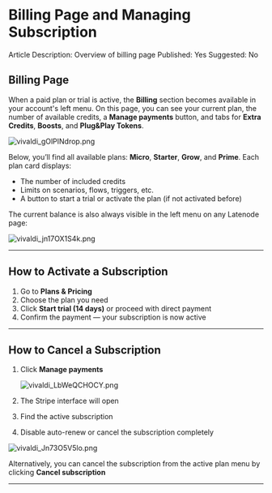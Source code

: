 # Billing Page and Managing Subscription

Article Description: Overview of billing page
Published: Yes
Suggested: No

## Billing Page

When a paid plan or trial is active, the **Billing** section becomes available in your account's left menu. On this page, you can see your current plan, the number of available credits, a **Manage payments** button, and tabs for **Extra Credits**, **Boosts**, and **Plug&Play Tokens**.

![vivaldi_gOlPINdrop.png](/img/placeholder.webp)

Below, you’ll find all available plans: **Micro**, **Starter**, **Grow**, and **Prime**. Each plan card displays:

- The number of included credits
- Limits on scenarios, flows, triggers, etc.
- A button to start a trial or activate the plan (if not activated before)

The current balance is also always visible in the left menu on any Latenode page:

![vivaldi_jn17OX1S4k.png](/img/placeholder.webp)

---

## How to Activate a Subscription

1. Go to **Plans & Pricing**
2. Choose the plan you need
3. Click **Start trial (14 days)** or proceed with direct payment
4. Confirm the payment — your subscription is now active

---

## How to Cancel a Subscription

1. Click **Manage payments**
    
    ![vivaldi_LbWeQCHOCY.png](/img/placeholder.webp)
    
2. The Stripe interface will open
3. Find the active subscription
4. Disable auto-renew or cancel the subscription completely

![vivaldi_Jn73O5V5lo.png](/img/placeholder.webp)

Alternatively, you can cancel the subscription from the active plan menu by clicking **Cancel subscription**

---